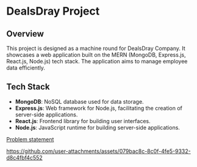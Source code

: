 # DealsDray Project

## Overview

This project is designed as a machine round for DealsDray Company. It showcases a web application built on the MERN (MongoDB, Express.js, React.js, Node.js) tech stack. The application aims to manage employee data efficiently.

## Tech Stack

- **MongoDB**: NoSQL database used for data storage.
- **Express.js**: Web framework for Node.js, facilitating the creation of server-side applications.
- **React.js**: Frontend library for building user interfaces.
- **Node.js**: JavaScript runtime for building server-side applications.

[Problem statement](<Intermediate Mern stack machine test  with Web API.xlsx>)

https://github.com/user-attachments/assets/079bac8c-8c0f-4fe5-9332-d8c4fbf4c552

